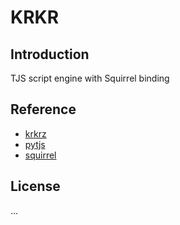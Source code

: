 # KRKR

## Introduction
TJS script engine with Squirrel binding

## Reference
- [krkrz](https://github.com/krkrz/krkrz)
- [pytjs](https://github.com/uyjulian/pytjs)
- [squirrel](https://github.com/albertodemichelis/squirrel)

## License
...
